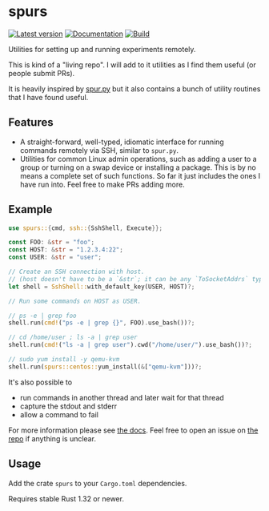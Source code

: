 # spurs

[![Latest version](https://img.shields.io/crates/v/spurs.svg)](https://crates.io/crates/spurs)
[![Documentation](https://docs.rs/spurs/badge.svg)](https://docs.rs/spurs)
[![Build](https://api.travis-ci.org/mark-i-m/spurs.svg)](https://travis-ci.org/mark-i-m/spurs/)

Utilities for setting up and running experiments remotely.

This is kind of a "living repo". I will add to it utilities as I find them
useful (or people submit PRs).

It is heavily inspired by [spur.py](https://github.com/mwilliamson/spur.py) but
it also contains a bunch of utility routines that I have found useful.

## Features

- A straight-forward, well-typed, idiomatic interface for running commands
  remotely via SSH, similar to `spur.py`.
- Utilities for common Linux admin operations, such as adding a user to a group
  or turning on a swap device or installing a package. This is by no means a
  complete set of such functions. So far it just includes the ones I have run
  into. Feel free to make PRs adding more.

## Example

```rust
use spurs::{cmd, ssh::{SshShell, Execute}};

const FOO: &str = "foo";
const HOST: &str = "1.2.3.4:22";
const USER: &str = "user";

// Create an SSH connection with host.
// (host doesn't have to be a `&str`; it can be any `ToSocketAddrs` type)
let shell = SshShell::with_default_key(USER, HOST)?;

// Run some commands on HOST as USER.

// ps -e | grep foo
shell.run(cmd!("ps -e | grep {}", FOO).use_bash())?;

// cd /home/user ; ls -a | grep user
shell.run(cmd!("ls -a | grep user").cwd("/home/user/").use_bash())?;

// sudo yum install -y qemu-kvm
shell.run(spurs::centos::yum_install(&["qemu-kvm"]))?;
```

It's also possible to
- run commands in another thread and later wait for that thread
- capture the stdout and stderr
- allow a command to fail

For more information please see [the docs](https://docs.rs/spurs). Feel free to
open an issue on [the repo](https://github.com/mark-i-m/spurs) if anything is
unclear.

## Usage

Add the crate `spurs` to your `Cargo.toml` dependencies.

Requires stable Rust 1.32 or newer.
